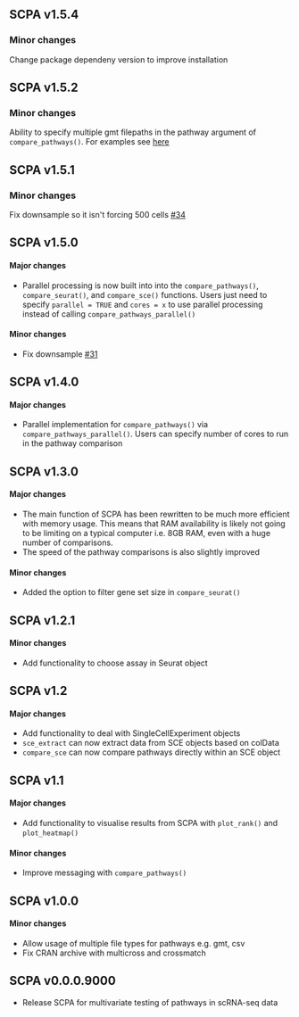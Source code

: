 ## SCPA v1.5.4

### Minor changes

Change package dependeny version to improve installation

## SCPA v1.5.2

### Minor changes

Ability to specify multiple gmt filepaths in the pathway argument of `compare_pathways()`. For
examples see [here](https://jackbibby1.github.io/SCPA/articles/using_gene_sets.html#using-a-gmt-file)

## SCPA v1.5.1

### Minor changes

Fix downsample so it isn't forcing 500 cells [#34](https://github.com/jackbibby1/SCPA/issues/34)

## SCPA v1.5.0

#### Major changes

- Parallel processing is now built into into the `compare_pathways()`, `compare_seurat()`,
and `compare_sce()` functions. Users just
need to specify `parallel = TRUE` and `cores = x` to use parallel processing instead of calling
`compare_pathways_parallel()`

#### Minor changes

- Fix downsample [#31](https://github.com/jackbibby1/SCPA/pull/31/commits/da5b7bf3a11abbf071ca5e2a9c5743a3a9f320fb)

## SCPA v1.4.0

#### Major changes

- Parallel implementation for `compare_pathways()` via `compare_pathways_parallel()`.
Users can specify number of cores to run in the pathway comparison

## SCPA v1.3.0

#### Major changes

- The main function of SCPA has been rewritten to be much more efficient with memory usage.
This means that RAM availability is likely not going to be limiting on a typical computer
i.e. 8GB RAM, even with a huge number of comparisons.
- The speed of the pathway comparisons is also slightly improved

#### Minor changes
- Added the option to filter gene set size in `compare_seurat()`

## SCPA v1.2.1

#### Minor changes

- Add functionality to choose assay in Seurat object

## SCPA v1.2

#### Major changes

- Add functionality to deal with SingleCellExperiment objects
- `sce_extract` can now extract data from SCE objects based on colData
- `compare_sce` can now compare pathways directly within an SCE object

## SCPA v1.1

#### Major changes

- Add functionality to visualise results from SCPA with
`plot_rank()` and `plot_heatmap()`

#### Minor changes
- Improve messaging with `compare_pathways()`

## SCPA v1.0.0

#### Minor changes

- Allow usage of multiple file types for pathways e.g. gmt, csv
- Fix CRAN archive with multicross and crossmatch

## SCPA v0.0.0.9000

- Release SCPA for multivariate testing of pathways in scRNA-seq data
